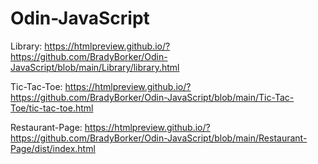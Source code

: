 # Odin-JavaScript

Library:
https://htmlpreview.github.io/?https://github.com/BradyBorker/Odin-JavaScript/blob/main/Library/library.html

Tic-Tac-Toe:
https://htmlpreview.github.io/?https://github.com/BradyBorker/Odin-JavaScript/blob/main/Tic-Tac-Toe/tic-tac-toe.html

Restaurant-Page:
https://htmlpreview.github.io/?https://github.com/BradyBorker/Odin-JavaScript/blob/main/Restaurant-Page/dist/index.html
